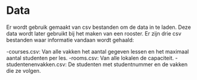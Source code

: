 # Data

Er wordt gebruik gemaakt van csv bestanden om de data in te laden. Deze data wordt later 
gebruikt bij het maken van een rooster. Er zijn drie csv bestanden waar informatie vandaan
wordt gehaald:

-courses.csv: Van alle vakken het aantal gegeven lessen en het maximaal aantal studenten per les.
-rooms.csv: Van alle lokalen de capaciteit.
-studentenenvakken.csv: De studenten met studentnummer en de vakken die ze volgen.
